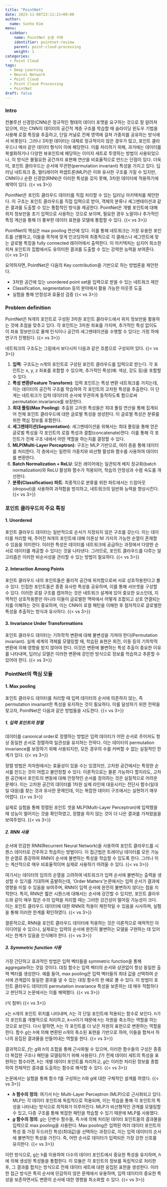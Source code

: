 ```yaml
---
title: "PointNet"
date: 2023-11-06T23:11:21+09:00
author:
  name: Sunho Kim
menu:
  sidebar:
    name: PointNet 논문 리뷰
    identifier: pointnet-review
    parent: point-cloud-processing
    weight: 1
categories:
  - Point Cloud
tags:
  - Deep Learning
  - Neural Network
  - Point Cloud
  - Point Cloud Processing
  - PointNet
draft: false
---
```

### Intro
컨볼루션 신경망(CNN)은 정규적인 형태의 데이터 포맷을 요구하는 것으로 잘 알려져 있으며, 이는 CNN이 데이터의 공간적 계층 구조를 학습할 때 슬라이딩 윈도우 기법을 사용해 로컬 특징을 추출하고, 단일 커널로 전체 영역에 걸쳐 가중치를 공유하는 방식에서 비롯된다. 그러나 3차원 데이터는 대체로 정규적이지 않은 경우가 많고, 포인트 클라우드나 메쉬 같은 데이터 형식이 이에 해당한다. 이를 처리하기 위해, 과거에는 데이터를 복셀화하거나 다양한 뷰포인트에 해당하는 이미지 세트로 투영하는 방법이 사용되었으나, 이 방식은 불필요한 공간까지 표현해 연산을 비효율적으로 만드는 단점이 있다. 더욱이, 포인트 클라우드는 순서에 무관한(permutation invariant) 특성을 가지고 있다. 딥 러닝 네트워크 중, 멀티레이어 퍼셉트론(MLP)은 이와 유사한 구조를 가질 수 있지만, CNN이나 순환 신경망(RNN)은 이러한 특성을 갖지 못해, 3차원 데이터에 적용하기에 제약이 있다.
{{< vs 3>}}

PointNet은 포인트 클라우드 데이터를 직접 처리할 수 있는 딥러닝 아키텍처를 제안한다. 이 구조는 포인트 클라우드를 직접 입력으로 받아, 객체의 분류나 세그멘테이션과 같은 결과를 도출할 수 있는 통합적인 방식을 제공한다. PointNet은 개별 포인트에 대해 위치 정보만을 초기 입력으로 사용하는 것으로 보이며, 필요한 경우 노말이나 추가적인 특징 계산을 통해 더 풍부한 데이터 표현을 모델에 통합할 수 있다. 
{{< vs 3>}}

PointNet의 핵심은 max pooling 연산에 있다. 이를 통해 네트워크는 가장 유용한 포인트를 선별하고, 이들을 목적에 맞게 인코딩하여 최종적으로 각 클래스나 세그먼트에 맞는 글로벌 특징을 fully connected 레이어에서 출력한다. 이 아키텍처는 심지어 희소한 피쳐 포인트의 집합에서도 유의미한 결과를 도출할 수 있는 강력한 능력을 보여준다.
{{< vs 3>}}

요약하자면, PointNet은 다음의 Key contribution을 기반으로 하는 방법론을 제안한다.

- 3차원 공간에 있는 unordered point set을 입력으로 받을 수 있는 네트워크 제안
- Classification, segmentation 등의 분야에서 활용 가능한 아웃풋 도출
- 실험을 통해 안정성과 효율성 검증
{{< vs 3>}}


### Problem definition
PointNet은 N개의 포인트로 구성된 3차원 포인트 클라우드에서 위치 정보만을 활용하는 것에 초점을 맞추고 있다. 각 포인트는 3차원 좌표를 가지며, 추가적인 특성 없이도 이 좌표 정보만으로 물체 인식이나 공간의 세그멘테이션을 수행할 수 있다는 가정 하에 연구가 진행된다.
{{< vs 3>}}

네트워크의 구조도는 그림에서 보다시피 다음과 같은 흐름으로 구성되어 있다.
{{< vs 3>}}

1. **입력**: 구조도는 n개의 포인트로 구성된 포인트 클라우드를 입력으로 받는다. 각 포인트는 x, y, z 좌표를 포함할 수 있으며, 추가적인 특성(예: 색상, 강도 등)을 포함할 수 있다.
2. **특성 변환(Feature Transform)**: 입력 포인트는 특성 변환 네트워크를 거치는데, 이는 데이터의 공간적 구조를 학습하여 각 포인트의 고차원 특성을 추출한다. 이 단계는 네트워크가 입력 데이터의 순서에 무관하게 동작하도록 함으로써 permutation invariance를 보장한다.
3. **최대 풀링(Max Pooling)**: 추출된 고차원 특성들은 최대 풀링 연산을 통해 집계되어 전체 포인트 클라우드에 대한 글로벌 특성을 생성한다. 이 글로벌 특성은 분류를 위한 핵심 정보를 포함한다.
4. **세그멘테이션(Segmentation)**: 세그멘테이션을 위해서는 최대 풀링을 통해 얻은 글로벌 특성을 각 포인트의 로컬 특성과 결합(concatenate)한다. 이를 통해 각 포인트가 전체 구조 내에서 어떤 역할을 하는지를 결정할 수 있다.
5. **MLP(Multi-Layer Perceptron)**: 구조는 MLP 기반으로, 여러 층을 통해 데이터를 처리한다. 각 층에서는 일련의 가중치와 비선형 활성화 함수를 사용하여 데이터를 변환한다.
6. **Batch Normalization + ReLU**: 모든 레이어에는 일관되게 배치 정규화(batch normalization)와 ReLU 활성화 함수가 적용되어, 학습의 안정성과 수렴 속도를 개선한다.
7. **분류(Classification) 파트**: 최종적으로 분류를 위한 파트에서는 드랍아웃(dropout)을 사용하여 과적합을 방지하고, 네트워크의 일반화 능력을 향상시킨다.
{{< vs 3>}}


### 포인트 클라우드의 주요 특징
#### 1. Unordered
포인트 클라우드 데이터는 일반적으로 순서가 지정되지 않은 구조를 갖는다. 이는 데이터를 처리할 때, 주어진 N개의 포인트에 대해 이론상 N! 가지의 가능한 순열이 존재할 수 있음을 의미한다. 이러한 특성은 데이터를 네트워크에 공급하는 과정에서 다양한 순서로 데이터를 제공할 수 있다는 것을 나타낸다. 그러므로, 포인트 클라우드를 다루는 알고리즘은 이러한 비순서성을 관리할 수 있는 방법이 필요하다.
{{< vs 3>}}

#### 2. Interaction Among Points

포인트 클라우드 내의 포인트들은 물리적 공간에 위치함으로써 서로 상호작용한다고 볼 수 있다. 인접한 포인트들은 종종 유사한 특성을 공유하며, 이를 통해 서브셋을 구성할 수 있다. 이러한 로컬 구조를 캡처하는 것은 네트워크 설계에 있어 중요한 요소인데, 지역적인 상호작용뿐만 아니라 이들이 글로벌한 맥락에서 어떻게 조합되고 상호 연결되는지를 이해하는 것이 중요하며, 이는 CNN이 로컬 패턴을 이해한 후 점차적으로 글로벌한 특성을 추출하는 방식과 유사하다.
{{< vs 3>}}

#### 3. Invariance Under Transformations

포인트 클라우드 데이터는 기하학적 변환에 대해 불변성을 가져야 한다(Permutation invariant). 실제 세계의 객체를 모델링할 때, 학습된 표현은 회전, 이동 등의 기하학적 변환에 의해 영향을 받지 않아야 한다. 이것은 변환에 불변하는 특성 추출이 중요한 이유를 나타내며, 딥러닝 모델은 이러한 변환에 강인한 방식으로 정보를 학습하고 추론할 수 있어야 한다.
{{< vs 3>}}


### PointNet의 핵심 모듈
#### 1. Max pooling

포인트 클라우드 데이터를 처리할 때 입력 데이터의 순서에 의존하지 않는, 즉 permutation invariant한 특성을 유지하는 것이 필요하다. 이를 달성하기 위한 전략을 찾고자, PointNet은 다음과 같은 방법들을 시도한다.
{{< vs 3>}}

##### 1. 입력 포인트의 정렬

데이터를 canonical order로 정렬하는 방법은 입력 데이터가 어떤 순서로 주어져도 항상 동일한 순서로 정렬하여 일관성을 유지하는 전략다. 이는 데이터의 permutation invariance를 보장하기 위해 사용되지만, 모든 경우의 수를 커버할 수 없는 실질적인 한계가 있다.
{{< vs 3>}}

정렬 방법은 저차원에서는 효율성이 있을 수는 있겠지만, 고차원 공간에서는 특정한 순서를 만드는 것이 어렵고 불안정할 수 있다. 이론적으로는 물론 가능하다 할지라도, 고차원 공간에서 포인트의 변동에 대해 안정적인 순서를 정의하는 것은 실질적으로 어려운 문제다. 이는 고차원 공간의 데이터를 1차원 실제 라인에 대응시키는 전단사 함수(일대일 대응)를 찾는 것과 유사한 문제인데, 이는 복잡한 데이터 구조에서는 실현하기 매우 어렵다.
{{< vs 3>}}

실제로 실험을 통해 정렬된 포인트 셋을 MLP(Multi-Layer Perceptron)에 입력했을 때 성능이 떨어지는 것을 확인하였고, 정렬을 하지 않는 것이 더 나은 결과를 가져왔음을 보여주었다. 
{{< vs 3>}}

##### 2. RNN 사용

순서에 민감한 RNN(Recurrent Neural Network)을 사용하여 포인트 클라우드를 시퀀스 데이터로 간주하고 학습하는 방법이다. 이 접근법은 트레이닝 데이터를 모든 가능한 순열로 증강하여 RNN이 순서에 불변하는 특성을 학습할 수 있도록 한다. 그러나 이는 계산적으로 매우 비효율적이며 실제로 사용하기 어려울 수 있다.
{{< vs 3>}}

여기서는 데이터의 임의의 순열을 고려하여 네트워크가 입력 순서에 불변하는 출력을 생성할 수 있기를 기대하며 출발하는데, 'Order Matters'논문에서는 입력 순서가 결과에 영향을 미칠 수 있음을 보여주며, RNN이 입력 순서에 완전히 불변하지 않다는 점을 지적한다. 특히, RNN은 짧은 시퀀스에 대해서는 순서에 강건할 수 있지만, 포인트 클라우드와 같이 매우 많은 수의 입력을 처리할 때는 그러한 강건성이 떨어질 가능성이 크다. 이는 포인트 클라우드 데이터에 대한 RNN의 적용이 제한적일 수 있음을 시사하며, 실험을 통해 이러한 한계를 확인하였다. 
{{< vs 3>}}

결론적으로, RNN을 포인트 클라우드 데이터에 적용하는 것은 이론적으로 매력적인 아이디어일 수 있으나, 실제로는 입력의 순서에 완전히 불변하는 모델을 구현하는 데 있어서는 한계가 있음을 인식해야 한다.
{{< vs 3>}}

##### 3. Symmetric function 사용

가장 간단하고 효과적인 방법은 입력 벡터들을 symmetric function을 통해 aggregate하는 것일 것이다. 대칭 함수는 입력 벡터의 순서와 상관없이 항상 동일한 출력 벡터를 생성한다. 예를 들어, max pooling은 입력 벡터들의 최대 값을 선택하여 순서에 관계없이 동일한 결과를 낼 수 있는 대칭 함수의 한 예로 볼 수 있다. 이 방법이 포인트 클라우드 데이터의 permutation invariance 특성을 보존하는 데 매우 적합하다고 판단하고 논문에서는 이를 채택했다.
{{< vs 3>}}

(식 첨부)
{{< vs 3>}}

*x*는 *n*개의 포인트 위치를 나타내며, ℎ는 각 단일 포인트에 적용되는 함수로 보인다. ℎ가 각 포인트를 개별적으로 처리하고, *k*<*n*이기 때문에 ℎ는 차원을 축소하는 역할을 하는 것으로 보인다. 다시 말하면, ℎ는 각 포인트를 더 낮은 차원의 표현으로 변환하는 역할을 한다. 함수 *g*는 ℎ에 의해 변환된 *n*개의 축소된 표현을 기반으로 하여, 이들을 합쳐서 하나의 응집된 결과물을 만들어내는 역할을 한다. 
{{< vs 3>}}

결과적으로, *f*는 *g*와 ℎ의 조합을 통해 근사화될 수 있으며, 이러한 함수들의 구성은 종종 더 복잡한 구조나 패턴을 모델링하기 위해 사용된다. *f*가 전체 데이터 세트의 특성을 표현하는 함수라면, ℎ는 개별 데이터 포인트를 처리하고, *g*는 이러한 처리된 정보를 종합하여 전체적인 결과를 도출하는 함수로 해석할 수 있다.
{{< vs 3>}}

논문에서는 실험을 통해 함수 f를 구성하는 ℎ와 g에 대한 구체적인 설계를 하였다. 
{{< vs 3>}}

- ***h* 함수의 정의**: 여기서 ℎ는 Multi-Layer Perceptron (MLP)으로 근사화되고 있다. MLP는 각 데이터 포인트에 독립적으로 적용되며, 이는 학습을 통해 각 포인트의 특성을 나타내는 방식으로 최적화가 이루어진다. MLP가 비선형적인 관계를 모델링할 수 있고, 다층 구조를 통해 복잡한 패턴을 학습할 수 있기 때문에 MLP를 사용했다.
- ***g* 함수의 정의**: *g*는 단변수 함수들, 즉 ℎ에 의해 처리된 데이터 포인트들의 결과물을 입력으로 max pooling을 사용한다. Max pooling은 입력된 여러 데이터 포인트의 특성 중 가장 두드러진 특성(최대값)을 선택하는 과정으로, 이는 입력 데이터의 순서에 불변적인 특성을 가진다. 즉, 어떤 순서로 데이터가 입력되든 가장 강한 신호를 유지한다.
{{< vs 3>}}

이런 방식으로, g는 h를 이용하여 다수의 데이터 포인트에서 중요한 특성을 유지하며, ℎ에 의해 생성된 특성들을 통합한다. 이 모듈은 각 포인트의 정보를 독립적으로 처리한 후, 그 결과를 합치는 방식으로 전체 데이터 세트에 대한 응집된 표현을 생성한다. 이러한 접근 방식은 특히 순서에 민감하지 않은 문제에서 유용하며, 입력 데이터의 중요한 특성을 보존하면서도 변환의 순서에 대한 영향을 최소화할 수 있다.
{{< vs 3>}}
